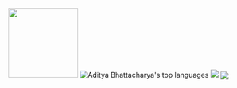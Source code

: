 <img src="https://media.giphy.com/media/3o7bu6KDIpS4OFRP6o/giphy.gif" width="140" height="140" />

<img src="https://github-readme-stats.vercel.app/api/top-langs/?username=AdityaBhattacharya1&theme=react" alt="Aditya Bhattacharya's top languages">



  <img src="https://github-readme-stats.vercel.app/api?username=AdityaBhattacharya1&show_icons=true&theme=react" />


<img align="center" src="https://activity-graph.herokuapp.com/graph?username=AdityaBhattacharya1&theme=react-dark" />




